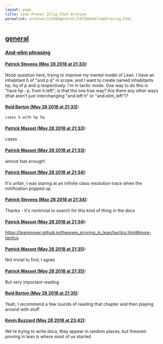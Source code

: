 ```yaml
---
layout: page
title: Lean Prover Zulip Chat Archive 
permalink: archive/113488general/54756Andelimphrasing.html
---
```


## [general](index.html)
### [And-elim phrasing](54756Andelimphrasing.html)

#### [Patrick Stevens (May 28 2018 at 21:33)](https://leanprover.zulipchat.com/#narrow/stream/113488-general/topic/And-elim%20phrasing/near/127218529):
Noob question here, trying to improve my mental model of Lean.
I have an inhabitant h of "and p q" in scope, and I want to create named inhabitants hp, hq of p and q respectively. I'm in tactic mode. One way to do this is "have hp : p, from h.left"; is that the one true way? Are there any other ways (that aren't just interchanging "and.left h" or "and.elim_left")?

#### [Reid Barton (May 28 2018 at 21:33)](https://leanprover.zulipchat.com/#narrow/stream/113488-general/topic/And-elim%20phrasing/near/127218535):
`cases h with hp hq`

#### [Patrick Massot (May 28 2018 at 21:33)](https://leanprover.zulipchat.com/#narrow/stream/113488-general/topic/And-elim%20phrasing/near/127218536):
cases

#### [Patrick Massot (May 28 2018 at 21:33)](https://leanprover.zulipchat.com/#narrow/stream/113488-general/topic/And-elim%20phrasing/near/127218537):
almost fast enough!

#### [Patrick Massot (May 28 2018 at 21:34)](https://leanprover.zulipchat.com/#narrow/stream/113488-general/topic/And-elim%20phrasing/near/127218582):
It's unfair, I was staring at an infinite class resolution trace when the notification popped up

#### [Patrick Stevens (May 28 2018 at 21:34)](https://leanprover.zulipchat.com/#narrow/stream/113488-general/topic/And-elim%20phrasing/near/127218585):
Thanks - it's nontrivial to search for this kind of thing in the docs

#### [Patrick Massot (May 28 2018 at 21:34)](https://leanprover.zulipchat.com/#narrow/stream/113488-general/topic/And-elim%20phrasing/near/127218591):
https://leanprover.github.io/theorem_proving_in_lean/tactics.html#more-tactics

#### [Patrick Massot (May 28 2018 at 21:35)](https://leanprover.zulipchat.com/#narrow/stream/113488-general/topic/And-elim%20phrasing/near/127218593):
Not trivial to find, I agree

#### [Patrick Massot (May 28 2018 at 21:35)](https://leanprover.zulipchat.com/#narrow/stream/113488-general/topic/And-elim%20phrasing/near/127218602):
But very important reading

#### [Reid Barton (May 28 2018 at 21:35)](https://leanprover.zulipchat.com/#narrow/stream/113488-general/topic/And-elim%20phrasing/near/127218605):
Yeah, I recommend a few rounds of reading that chapter and then playing around with stuff

#### [Kevin Buzzard (May 28 2018 at 23:42)](https://leanprover.zulipchat.com/#narrow/stream/113488-general/topic/And-elim%20phrasing/near/127222394):
We're trying to write docs, they appear in random places, but theorem proving in lean is where most of us started

